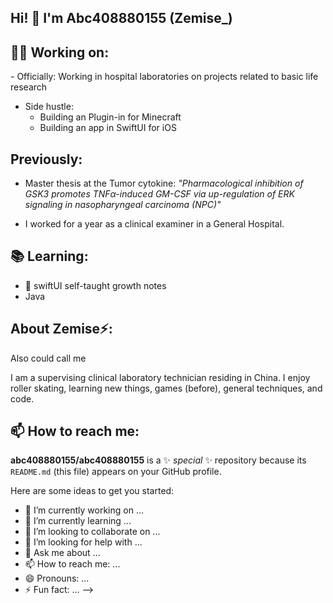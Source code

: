 <h2>Hi! 👋 I'm Abc408880155 (Zemise_)</h2>

<h2>🧑‍💻 Working on:</h2>
- Officially: Working in hospital laboratories on projects related to basic life research

- Side hustle: 
  - Building an Plugin-in for Minecraft
  - Building an app in SwiftUI for iOS

<h2>Previously:</h2>

- Master thesis at the Tumor cytokine: <i>"Pharmacological inhibition of GSK3 promotes TNFα-induced GM-CSF via up-regulation of ERK signaling in nasopharyngeal carcinoma (NPC)"</i> 


- I worked for a year as a clinical examiner in a General Hospital.




<h2>📚 Learning: </h2>

- 📖 swiftUI self-taught growth notes
- Java

<h2> About Zemise⚡:</h2>

Also could call me 

I am a supervising clinical laboratory technician residing in China. I enjoy roller skating, learning new things, games (before), general techniques, and code. 


<h2>📫 How to reach me:</h2>

**abc408880155/abc408880155** is a ✨ _special_ ✨ repository because its `README.md` (this file) appears on your GitHub profile.

Here are some ideas to get you started:

- 🔭 I’m currently working on ...
- 🌱 I’m currently learning ...
- 👯 I’m looking to collaborate on ...
- 🤔 I’m looking for help with ...
- 💬 Ask me about ...
- 📫 How to reach me: ...
- 😄 Pronouns: ...
- ⚡ Fun fact: ...
  -->
